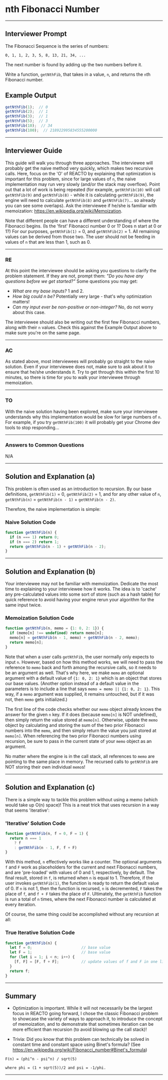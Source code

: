 # nth Fibonacci Number

---

## Interviewer Prompt

The Fibonacci Sequence is the series of numbers:

```
0, 1, 1, 2, 3, 5, 8, 13, 21, 34, ...
```

The next number is found by adding up the two numbers before it.

Write a function, `getNthFib`, that takes in a value, `n`, and returns the `n`th Fibonacci number.

## Example Output

```javascript
getNthFib(1);  // 0
getNthFib(2);  // 1
getNthFib(3);  // 1 
getNthFib(5);  // 3 
getNthFib(10);  // 34 
getNthFib(100);  // 218922995834555200000 
```

---

## Interviewer Guide

This guide will walk you through three approaches. The interviewee will probably get the naive method very quickly, which makes two recursive calls. Here, focus on the 'O' of REACTO by explaining that optimization is important for this problem, since for large values of `n`, the naive implementation may run very slowly (and/or the stack may overflow). Point out that a lot of work is being repeated (for example, `getNthFib(10)` will call `getNthFib(9)` and `getNthFib(8)` - while it is calculating `getNthFib(9)`, the engine will need to calculate `getNthFib(8)` and `getNthFib(7)`... so already you can see some overlaps). Ask the interviewee if he/she is familiar with memoization: https://en.wikipedia.org/wiki/Memoization.

Note that different people can have a different understanding of where the Fibonacci begins. (Is the 'first' Fibonacci number 0 or 1? Does n start at 0 or 1?) For our purposes, `getNthFib(1)` = 0, and `getNthFib(2)` = 1. All remaining values can be derived from those two. The user should not be feeding in values of `n` that are less than 1, such as 0.

---

### RE

At this point the interviewee should be asking you questions to clarify the problem statement. If they are not, prompt them: _"Do you have any questions before we get started?"_ Some questions you may get:
  - _What are my base inputs?_ 1 and 2.
  - _How big could n be?_ Potentially very large - that's why optimization matters!
  - _Can my input ever be non-positive or non-integer?_ No, do not worry about this case.

The interviewee should also be writing out the first few Fibonacci numbers, along with their `n` values. Check this against the Example Output above to make sure you're on the same page.

---

### AC

As stated above, most interviewees will probably go straight to the naive solution. Even if your interviewee does not, make sure to ask about it to ensure that he/she understands it. Try to get through this within the first 10 minutes, so there is time for you to walk your interviewee through memoization.

---

### TO

With the naive solution having been explored, make sure your interviewee understands why this implementation would be slow for large numbers of `n`. For example, if you try `getNthFib(100)` it will probably get your Chrome dev tools to stop responding...

---

### Answers to Common Questions

N/A

---

## Solution and Explanation (a)

This problem is often used as an introduction to recursion. By our base definitions, `getNthFib(1)` = 0, `getNthFib(2)` = 1, and for any other value of `n`, `getNthFib(n)` = `getNthFib(n - 1)` + `getNthFib(n - 2)`.

Therefore, the naive implementation is simple:

### Naive Solution Code

```javascript
function getNthFib(n) {
  if (n === 1) return 0;
  if (n === 2) return 1;
  return getNthFib(n - 1) + getNthFib(n - 2);
}
```

---

## Solution and Explanation (b)

Your interviewee may not be familiar with memoization. Dedicate the most time to explaining to your interviewee how it works. The idea is to 'cache' any pre-calculated values into some sort of store (such as a hash table) for quick reference to avoid having your engine rerun your algorithm for the same input twice.

### Memoization Solution Code

```javascript
function getNthFib(n, memo = {1: 0, 2: 1}) {
  if (memo[n] !== undefined) return memo[n];
  memo[n] = getNthFib(n - 1, memo) + getNthFib(n - 2, memo);
  return memo[n];
}
```

Note that when a user calls `getNthFib`, the user normally only expects to input `n`. However, based on how this method works, we will need to pass the reference to `memo` back and forth among the recursive calls, so it needs to be an argument as well. That's why here, we make `memo` an optional argument with a default value of `{1: 0, 2: 1}` which is an object that stores our base values. (Another option instead of a default value in the parameters is to include a line that says `memo = memo || {1: 0, 2: 1}`. This way, if a `memo` argument was supplied, it remains untouched, but if it was not, then `memo` gets initialized.)

The first line of the code checks whether our `memo` object already knows the answer for the given `n` key. If it does (because `memo[n]` is NOT undefined), then simply return the value stored at `memo[n]`. Otherwise, update the `memo` object by calculating and storing the sum of the two prior Fibonacci numbers into the `memo`, and then simply return the value you just stored at `memo[n]`. When referencing the two prior Fibonacci numbers using recursion, be sure to pass in the current state of your `memo` object as an argument.

No matter where the engine is in the call stack, all references to `memo` are pointing to the same place in memory. The recursed calls to `getNthFib` are NOT storing their own individual `memo`s!

---

## Solution and Explanation (c)

There is a simple way to tackle this problem without using a memo (which would take up O(n) space)! This is a neat trick that uses recursion in a way that seems 'iterative':

### 'Iterative' Solution Code

```javascript
function getNthFib(n, f = 0, F = 1) {
  return n === 1
    ? f
    : getNthFib(n - 1, F, f + F)
}
```

With this method, `n` effectively works like a counter. The optional arguments `f` and `F` work as placeholders for the current and next Fibonacci numbers, and are 'pre-loaded' with values of 0 and 1, respectively, by default. The final result, stored in `f`, is returned when `n` is equal to 1. Therefore, if the user invokes `getNthFib(1)`, the function is ready to return the default value of 0. If `n` is not 1, then the function is recursed, `n` is decremented, `F` takes the place of `f`, and `f + F` takes the place of `F`. Ultimately, the `getNthFib` function is run a total of `n` times, where the next Fibonacci number is calculated at every iteration.

Of course, the same thing could be accomplished without any recursion at all:

### True Iterative Solution Code

```javascript
function getNthFib(n) {
  let f = 0;                      // base value
  let F = 1;                      // base value
  for (let i = 1; i < n; i++) {
    [f, F] = [F, f + F];          // update values of f and F in one line of code using an array
  }
  return f;
}
```

---

## Summary

- Optimization is important. While it will not necessarily be the largest focus in REACTO going forward, I chose the classic Fibonacci problem to showcase the variety of ways to approach it, to introduce the concept of memoization, and to demonstrate that sometimes iteration can be more efficient than recursion (to avoid blowing up the call stack)!

- Trivia: Did you know that this problem can technically be solved in constant time and constant space using Binet's formula? (See https://en.wikipedia.org/wiki/Fibonacci_number#Binet's_formula)

```
F(n) = (phi^n - psi^n) / sqrt(5)

where phi = (1 + sqrt(5))/2 and psi = -1/phi.
```

---